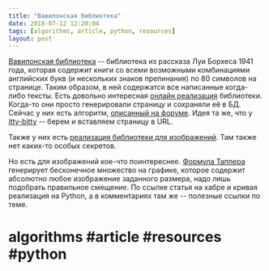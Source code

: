 ```yaml
---
title: "Вавилонская библиотека"
date: 2018-07-12 12:20:04
tags: [algorithms, article, python, resources]
layout: post
---
```


[Вавилонская библиотека](https://bit.ly/2N9OfEm) -- библиотека из рассказа Луи Борхеса 1941 года, которая содержит книги со всеми возможными комбинациями английских букв (и нескольких знаков препинания) по 80 символов на странице. Таким образом, в ней содержатся все написанные когда-либо тексты. Есть довольно интересная [онлайн реализация](https://libraryofbabel.info/) библиотеки. Когда-то они просто генерировали страницу и сохраняли её в БД. Сейчас у них есть алгоритм, [описанный на форуме](https://libraryofbabel.info/forum/?topic=proving-it-is-fake/#post-14810). Идея та же, что у [itty-bitty](https://t.me/itgram_channel/197) -- берем и вставляем страницу в URL.

Также у них есть [реализация библиотеки для изображений](https://babelia.libraryofbabel.info/). Там также нет каких-то особых секретов.

Но есть для изображений кое-что поинтереснее. [Формула Таппера](https://habr.com/post/416177/) генерирует бесконечное множество на графике, которое содержит абсолютно любое изображение заданного размера, надо лишь подобрать правильное смещение. По ссылке статья на хабре и кривая реализация на Python, а в комментариях там же -- полезные ссылки по теме.

# algorithms #article #resources #python
